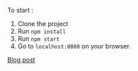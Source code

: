 To start :

1. Clone the project
2. Run ```npm install```
3. Run ```npm start```
4. Go to ```localhost:8080``` on your browser.

[Blog post](http://sohamkamani.com/blog/2016/06/05/redux-apis/)
